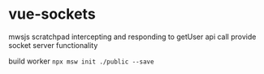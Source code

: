 # vue-sockets
mwsjs scratchpad
intercepting and responding to getUser api call
provide socket server functionality

build worker `npx msw init ./public --save`